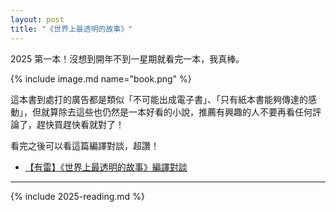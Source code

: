 ```yaml
---
layout: post
title: "《世界上最透明的故事》"
---
```


2025 第一本！沒想到開年不到一星期就看完一本，我真棒。

{% include image.md name="book.png" %}

這本書到處打的廣告都是類似「不可能出成電子書」、「只有紙本書能夠傳達的感動」，但就算除去這些也仍然是一本好看的小說，推薦有興趣的人不要再看任何評論了，趕快買趕快看就對了！

看完之後可以看這篇編譯對談，超讚！

- [【有雷】《世界上最透明的故事》編譯對談](https://chatter-stay-e9d.notion.site/1438476fe7c3800c8d41f14d71a87c4a)

---

{% include 2025-reading.md %}
